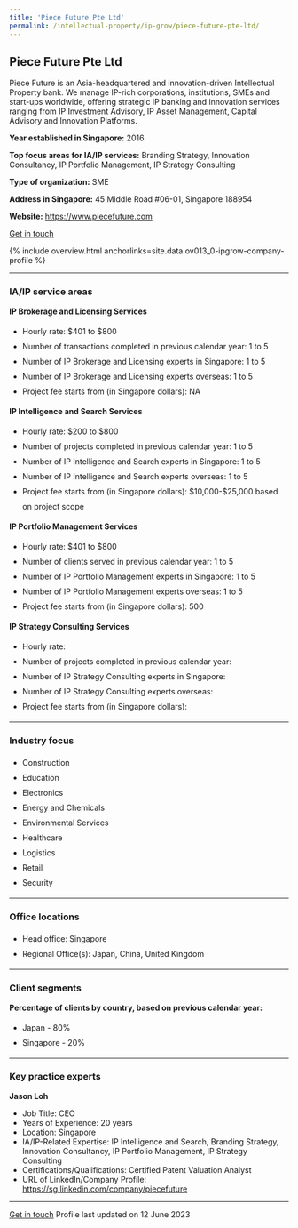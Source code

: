 ```yaml
---
title: 'Piece Future Pte Ltd'
permalink: /intellectual-property/ip-grow/piece-future-pte-ltd/
---
```


## Piece Future Pte Ltd

Piece Future is an Asia-headquartered and innovation-driven Intellectual Property bank. We manage IP-rich corporations, institutions, SMEs and start-ups worldwide, offering strategic IP banking and innovation services ranging from IP Investment Advisory, IP Asset Management, Capital Advisory and Innovation Platforms.

<b>Year established in Singapore:</b> 2016

<b>Top focus areas for IA/IP services:</b> Branding Strategy, Innovation Consultancy, IP Portfolio Management, IP Strategy Consulting

<b>Type of organization:</b> SME

<b>Address in Singapore:</b> 45 Middle Road #06-01, Singapore 188954

<b>Website:</b> <a href='https://www.piecefuture.com'>https://www.piecefuture.com</a>

<a class='btn' href='https://form.gov.sg/643f4a3d662b62001209ac43' target='_blank' rel='noopener'>Get in touch</a>

{% include overview.html anchorlinks=site.data.ov013_0-ipgrow-company-profile %}

---
<a name='ip-related-service-areas'></a>
### IA/IP service areas

**IP Brokerage and Licensing Services**

<ul>
<li style='line-height: 27px; margin: 0px 0px !important'>Hourly rate:  $401 to $800</li>
<li style='line-height: 27px; margin: 0px 0px !important'>Number of transactions completed in previous calendar year: 1 to 5</li>
<li style='line-height: 27px; margin: 0px 0px !important'>Number of IP Brokerage and Licensing experts in Singapore: 1 to 5</li>
<li style='line-height: 27px; margin: 0px 0px !important'>Number of IP Brokerage and Licensing experts overseas: 1 to 5</li>
<li style='line-height: 27px; margin: 0px 0px !important'>Project fee starts from (in Singapore dollars):  NA</li>
</ul>

**IP Intelligence and Search Services**

<ul>
<li style='line-height: 27px; margin: 0px 0px !important'>Hourly rate:  $200 to $800</li>
<li style='line-height: 27px; margin: 0px 0px !important'>Number of projects completed in previous calendar year: 1 to 5</li>
<li style='line-height: 27px; margin: 0px 0px !important'>Number of IP Intelligence and Search experts in Singapore: 1 to 5</li>
<li style='line-height: 27px; margin: 0px 0px !important'>Number of IP Intelligence and Search experts overseas: 1 to 5</li>
<li style='line-height: 27px; margin: 0px 0px !important'>Project fee starts from (in Singapore dollars):  $10,000-$25,000 based on project scope</li>
</ul>

**IP Portfolio Management Services**

<ul>
<li style='line-height: 27px; margin: 0px 0px !important'>Hourly rate:  $401 to $800</li>
<li style='line-height: 27px; margin: 0px 0px !important'>Number of clients served in previous calendar year: 1 to 5</li>
<li style='line-height: 27px; margin: 0px 0px !important'>Number of IP Portfolio Management experts in Singapore: 1 to 5</li>
<li style='line-height: 27px; margin: 0px 0px !important'>Number of IP Portfolio Management experts overseas: 1 to 5</li>
<li style='line-height: 27px; margin: 0px 0px !important'>Project fee starts from (in Singapore dollars):  500</li>
</ul>

**IP Strategy Consulting Services**

<ul>
<li style='line-height: 27px; margin: 0px 0px !important'>Hourly rate:  </li>
<li style='line-height: 27px; margin: 0px 0px !important'>Number of projects completed in previous calendar year: </li>
<li style='line-height: 27px; margin: 0px 0px !important'>Number of IP Strategy Consulting experts in Singapore: </li>
<li style='line-height: 27px; margin: 0px 0px !important'>Number of IP Strategy Consulting experts overseas: </li>
<li style='line-height: 27px; margin: 0px 0px !important'>Project fee starts from (in Singapore dollars):  </li>
</ul>

---
<a name='industry-focus'></a>
### Industry focus

<ul><li style='line-height: 27px; margin: 0px 0px !important'> Construction</li><li style='line-height: 27px; margin: 0px 0px !important'>Education</li><li style='line-height: 27px; margin: 0px 0px !important'>Electronics</li><li style='line-height: 27px; margin: 0px 0px !important'>Energy and Chemicals</li><li style='line-height: 27px; margin: 0px 0px !important'>Environmental Services</li><li style='line-height: 27px; margin: 0px 0px !important'>Healthcare</li><li style='line-height: 27px; margin: 0px 0px !important'>Logistics</li><li style='line-height: 27px; margin: 0px 0px !important'>Retail</li><li style='line-height: 27px; margin: 0px 0px !important'>Security</li></ul>

---
<a name='office-locations'></a>
### Office locations

<ul><li style='line-height: 27px; margin: 0px 0px !important'> Head office: Singapore</li><li style='line-height: 27px; margin: 0px 0px !important'>Regional Office(s):  Japan, China, United Kingdom </li></ul>

---
<a name='client-segments'></a>
### Client segments

**Percentage of clients by country, based on previous calendar year:**

<ul><li style='line-height: 27px; margin: 0px 0px !important'> Japan - 80% </li><li style='line-height: 27px; margin: 0px 0px !important'>Singapore - 20%</li></ul>

---
<a name='key-practice-experts'></a>
### Key practice experts

**Jason Loh**

- Job Title: CEO
- Years of Experience: 20 years
- Location: Singapore
- IA/IP-Related Expertise: IP Intelligence and Search, Branding Strategy, Innovation Consultancy, IP Portfolio Management, IP Strategy Consulting
- Certifications/Qualifications: Certified Patent Valuation Analyst
- URL of LinkedIn/Company Profile: <a href="https://sg.linkedin.com/company/piecefuture" target="_blank" rel="noopener">https://sg.linkedin.com/company/piecefuture</a>

---

<a class='btn' href='https://form.gov.sg/643f4a3d662b62001209ac43' target='_blank' rel='noopener'>Get in touch</a>
Profile last updated on 12 June 2023
